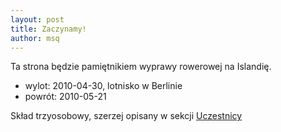 ```yaml
---
layout: post
title: Zaczynamy!
author: msq
---
```


Ta strona będzie pamiętnikiem wyprawy rowerowej na Islandię.
 * wylot: 2010-04-30, lotnisko w Berlinie
 * powrót: 2010-05-21

Skład trzyosobowy, szerzej opisany w sekcji [Uczestnicy](./about.html)
